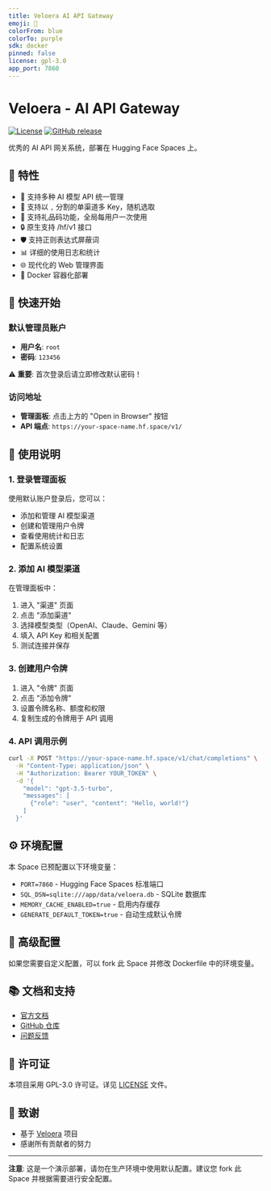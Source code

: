 ```yaml
---
title: Veloera AI API Gateway
emoji: 🚀
colorFrom: blue
colorTo: purple
sdk: docker
pinned: false
license: gpl-3.0
app_port: 7860
---
```


# Veloera - AI API Gateway

[![License](https://img.shields.io/github/license/Veloera/Veloera)](https://github.com/Veloera/Veloera/blob/main/LICENSE)
[![GitHub release](https://img.shields.io/github/v/release/Veloera/Veloera)](https://github.com/Veloera/Veloera/releases)

优秀的 AI API 网关系统，部署在 Hugging Face Spaces 上。

## 🌟 特性

- 🔑 支持多种 AI 模型 API 统一管理
- 🎯 支持以 `,` 分割的单渠道多 Key，随机选取
- 🎁 支持礼品码功能，全局每用户一次使用
- 🔒 原生支持 /hf/v1 接口
- 🛡️ 支持正则表达式屏蔽词
- 📊 详细的使用日志和统计
- 🌐 现代化的 Web 管理界面
- 🐳 Docker 容器化部署

## 🚀 快速开始

### 默认管理员账户

- **用户名**: `root`
- **密码**: `123456`

⚠️ **重要**: 首次登录后请立即修改默认密码！

### 访问地址

- **管理面板**: 点击上方的 "Open in Browser" 按钮
- **API 端点**: `https://your-space-name.hf.space/v1/`

## 📖 使用说明

### 1. 登录管理面板

使用默认账户登录后，您可以：
- 添加和管理 AI 模型渠道
- 创建和管理用户令牌
- 查看使用统计和日志
- 配置系统设置

### 2. 添加 AI 模型渠道

在管理面板中：
1. 进入 "渠道" 页面
2. 点击 "添加渠道"
3. 选择模型类型（OpenAI、Claude、Gemini 等）
4. 填入 API Key 和相关配置
5. 测试连接并保存

### 3. 创建用户令牌

1. 进入 "令牌" 页面
2. 点击 "添加令牌"
3. 设置令牌名称、额度和权限
4. 复制生成的令牌用于 API 调用

### 4. API 调用示例

```bash
curl -X POST "https://your-space-name.hf.space/v1/chat/completions" \
  -H "Content-Type: application/json" \
  -H "Authorization: Bearer YOUR_TOKEN" \
  -d '{
    "model": "gpt-3.5-turbo",
    "messages": [
      {"role": "user", "content": "Hello, world!"}
    ]
  }'
```

## ⚙️ 环境配置

本 Space 已预配置以下环境变量：

- `PORT=7860` - Hugging Face Spaces 标准端口
- `SQL_DSN=sqlite:///app/data/veloera.db` - SQLite 数据库
- `MEMORY_CACHE_ENABLED=true` - 启用内存缓存
- `GENERATE_DEFAULT_TOKEN=true` - 自动生成默认令牌

## 🔧 高级配置

如果您需要自定义配置，可以 fork 此 Space 并修改 Dockerfile 中的环境变量。

## 📚 文档和支持

- [官方文档](https://github.com/Veloera/Veloera)
- [GitHub 仓库](https://github.com/Veloera/Veloera)
- [问题反馈](https://github.com/Veloera/Veloera/issues)

## 📄 许可证

本项目采用 GPL-3.0 许可证。详见 [LICENSE](https://github.com/Veloera/Veloera/blob/main/LICENSE) 文件。

## 🙏 致谢

- 基于 [Veloera](https://github.com/Veloera/Veloera) 项目
- 感谢所有贡献者的努力

---

**注意**: 这是一个演示部署，请勿在生产环境中使用默认配置。建议您 fork 此 Space 并根据需要进行安全配置。